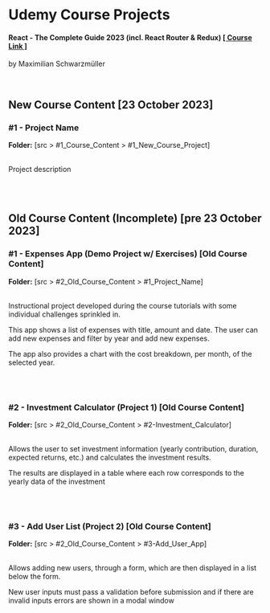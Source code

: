 <h1>Udemy Course Projects</h1> 
<h4>React - The Complete Guide 2023 (incl. React Router & Redux)   <a href="https://www.udemy.com/course/react-the-complete-guide-incl-redux/">[ Course Link ]</a></h4>
<p>by Maximilian Schwarzmüller</p>

<br>
<h2> New Course Content [23 October 2023] </h2>

<h3> #1 - Project Name </h3>
<strong>Folder:</strong> [src > #1_Course_Content > #1_New_Course_Project]
<br><br>
<p>Project description</p>




<br>
<br>
<h2> Old Course Content (Incomplete) [pre 23 October 2023] </h2>

<h3> #1 - Expenses App (Demo Project w/ Exercises) [Old Course Content] </h3>
<strong>Folder:</strong> [src > #2_Old_Course_Content > #1_Project_Name]
<br><br>
<p>Instructional project developed during the course tutorials with some individual challenges sprinkled in.</p>
<p>This app shows a list of expenses with title, amount and date. The user can add new expenses and filter by year and add new expenses.</p>
<p>The app also provides a chart with the cost breakdown, per month, of the selected year.</p>


<br><br>
<h3> #2 - Investment Calculator (Project 1) [Old Course Content] </h3>
<strong>Folder:</strong> [src > #2_Old_Course_Content > #2-Investment_Calculator]
<br><br>
<p>Allows the user to set investment information (yearly contribution, duration, expected returns, etc.) and calculates the investment results.</p>
<p>The results are displayed in a table where each row corresponds to the yearly data of the investment</p>


<br><br>
<h3> #3 - Add User List (Project 2) [Old Course Content] </h3>
<strong>Folder:</strong> [src > #2_Old_Course_Content > #3-Add_User_App]
<br><br>
<p>Allows adding new users, through a form, which are then displayed in a list below the form.</p>
<p>New user inputs must pass a validation before submission and if there are invalid inputs errors are shown in a modal window</p>
